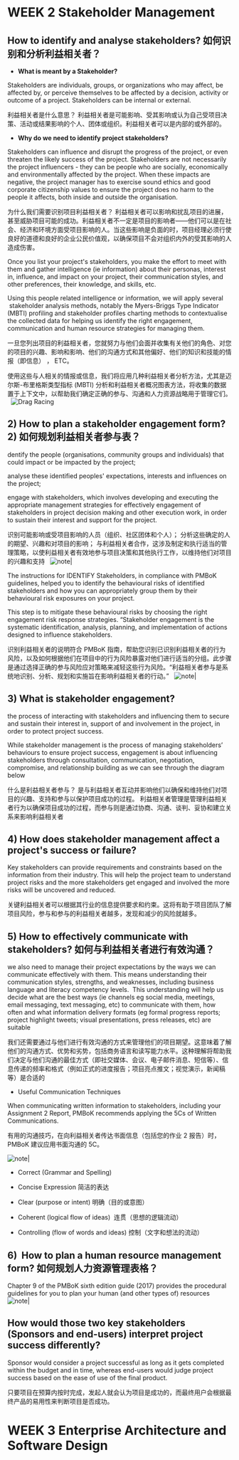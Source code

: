# WEEK 2 Stakeholder Management
## How to identify and analyse stakeholders? 如何识别和分析利益相关者？  

+ **What is meant by a Stakeholder?**  

Stakeholders are individuals, groups, or organizations who may affect, be affected by, or perceive themselves to be affected by a decision, activity or outcome of a project. Stakeholders can be internal or external.  

利益相关者是什么意思？ 利益相关者是可能影响、受其影响或认为自己受项目决策、活动或结果影响的个人、团体或组织。利益相关者可以是内部的或外部的。

  

+ **Why do we need to identify project stakeholders?**  

Stakeholders can influence and disrupt the progress of the project, or even threaten the likely success of the project. Stakeholders are not necessarily the project influencers - they can be people who are socially, economically and environmentally affected by the project. When these impacts are negative, the project manager has to exercise sound ethics and good corporate citizenship values to ensure the project does no harm to the people it affects, both inside and outside the organisation.  

为什么我们需要识别项目利益相关者？ 利益相关者可以影响和扰乱项目的进展，甚至威胁项目可能的成功。利益相关者不一定是项目的影响者——他们可以是在社会、经济和环境方面受项目影响的人。当这些影响是负面的时，项目经理必须行使良好的道德和良好的企业公民价值观，以确保项目不会对组织内外的受其影响的人造成伤害。  

  

 Once you list your project's stakeholders, you make the effort to meet with them and gather intelligence (ie information) about their personas, interest in, influence, and impact on your project, their communication styles, and other preferences, their knowledge, and skills, etc.

Using this people related intelligence or information, we will apply several  stakeholder analysis methods, notably the Myers-Briggs Type Indicator (MBTI) profiling and stakeholder profiles charting methods to contextualise the collected data for helping us identify the right engagement, communication and human resource strategies for managing them.  

一旦您列出项目的利益相关者，您就努力与他们会面并收集有关他们的角色、对您的项目的兴趣、影响和影响、他们的沟通方式和其他偏好、他们的知识和技能的情报（即信息） ， ETC。

使用这些与人相关的情报或信息，我们将应用几种利益相关者分析方法，尤其是迈尔斯-布里格斯类型指标 (MBTI) 分析和利益相关者概况图表方法，将收集的数据置于上下文中，以帮助我们确定正确的参与、沟通和人力资源战略用于管理它们。  
![Drag Racing](./w2/1.1.jpeg)

  

## 2) How to plan a stakeholder engagement form? 2) 如何规划利益相关者参与表？  

 dentify the people (organisations, community groups and individuals) that could impact or be impacted by the project;  

analyse these identified peoples' expectations, interests and influences on the project;  

engage with stakeholders, which involves developing and executing the appropriate management strategies for effectively engagement of stakeholders in project decision making and other execution work, in order to sustain their interest and support for the project.  

识别可能影响或受项目影响的人员（组织、社区团体和个人）； 分析这些确定的人的期望、兴趣和对项目的影响； 与利益相关者合作，这涉及制定和执行适当的管理策略，以使利益相关者有效地参与项目决策和其他执行工作，以维持他们对项目的兴趣和支持  
	![note|](./w2/2.1.png)

  

 The instructions for IDENTIFY Stakeholders, in compliance with PMBoK guidelines, helped you to identify the behavioural risks of identified stakeholders and how you can appropriately group them by their behavioural risk exposures on your project.  

This step is to mitigate these behavioural risks by choosing the right engagement risk response strategies. “Stakeholder engagement is the systematic identification, analysis, planning, and implementation of actions designed to influence stakeholders.  

识别利益相关者的说明符合 PMBoK 指南，帮助您识别已识别利益相关者的行为风险，以及如何根据他们在项目中的行为风险暴露对他们进行适当的分组。此步骤是通过选择正确的参与风险应对策略来减轻这些行为风险。“利益相关者参与是系统地识别、分析、规划和实施旨在影响利益相关者的行动。”  
	![note|](./w2/2.2.png)


  
  

## 3) What is stakeholder engagement?  

the process of interacting with stakeholders and influencing them to secure and sustain their interest in, support of and involvement in the project, in order to protect project success.

While stakeholder management is the process of managing stakeholders’ behaviours to ensure project success, engagement is about influencing stakeholders through consultation, communication, negotiation, compromise, and relationship building as we can see through the diagram below  

什么是利益相关者参与？ 是与利益相关者互动并影响他们以确保和维持他们对项目的兴趣、支持和参与以保护项目成功的过程。 利益相关者管理是管理利益相关者行为以确保项目成功的过程，而参与则是通过协商、沟通、谈判、妥协和建立关系来影响利益相关者  

  

## 4) How does stakeholder management affect a project's success or failure?  

 Key stakeholders can provide requirements and constraints based on the information from their industry. This will help the project team to understand project risks and the more stakeholders get engaged and involved the more risks will be uncovered and reduced.  

关键利益相关者可以根据其行业的信息提供要求和约束。这将有助于项目团队了解项目风险，参与和参与的利益相关者越多，发现和减少的风险就越多。  

  

## 5) How to effectively communicate with stakeholders? 如何与利益相关者进行有效沟通？  

 we also need to manage their project expectations by the ways we can communicate effectively with them. This means understanding their communication styles, strengths, and weaknesses, including business language and literacy competency levels.  This understanding will help us decide what are the best ways (ie channels eg social media, meetings, email messaging, text messaging, etc) to communicate with them, how often and what information delivery formats (eg formal progress reports; project highlight tweets; visual presentations, press releases, etc) are suitable  

我们还需要通过与他们进行有效沟通的方式来管理他们的项目期望。这意味着了解他们的沟通方式、优势和劣势，包括商务语言和读写能力水平。这种理解将帮助我们决定与他们沟通的最佳方式（即社交媒体、会议、电子邮件消息、短信等）、信息传递的频率和格式（例如正式的进度报告；项目亮点推文；视觉演示，新闻稿等）是合适的  

  

+ Useful Communication Techniques  

When communicating written information to stakeholders, including your Assignment 2 Report, PMBoK recommends applying the 5Cs of Written Communications.  

有用的沟通技巧，在向利益相关者传达书面信息（包括您的作业 2 报告）时，PMBoK 建议应用书面沟通的 5C。  

![note|](./w2/5.1.png)


+ Correct (Grammar and Spelling)

+ Concise Expression 简洁的表达  

+ Clear (purpose or intent) 明确（目的或意图）  

+ Coherent (logical flow of ideas)  连贯（思想的逻辑流动）

+ Controlling (flow of words and ideas) 控制（文字和想法的流动）

  

## 6)  How to plan a human resource management form? 如何规划人力资源管理表格？

Chapter 9 of the PMBoK sixth edition guide (2017) provides the procedural guidelines for you to plan your human (and other types of) resources  
	![note|](./w2/6.1.png)


  
  

## How would those two key stakeholders (Sponsors and end-users) interpret project success differently?  

Sponsor would consider a project successful as long as it gets completed within the budget and in time, whereas end-users would judge project success based on the ease of use of the final product.  

只要项目在预算内按时完成，发起人就会认为项目是成功的，而最终用户会根据最终产品的易用性来判断项目是否成功。

# WEEK 3  Enterprise Architecture and Software Design
